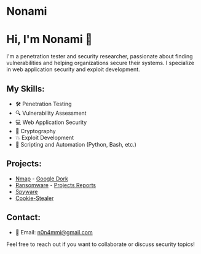 # Nonami
# Hi, I'm Nonami 👋

I'm a penetration tester and security researcher, passionate about finding vulnerabilities and helping organizations secure their systems. I specialize in web application security and exploit development.

## My Skills:
- 🛠️ Penetration Testing
- 🔍 Vulnerability Assessment
- 💻 Web Application Security
- 🔐 Cryptography
- 💥 Exploit Development
- 📝 Scripting and Automation (Python, Bash, etc.)
  
## Projects:
- [Nmap](https://github.com/N0namii/Nmap)            - [Google Dork](https://github.com/N0namii/Google-Dork)
- [Ransomware](https://github.com/N0namii/Enbin-Ransomware)             - [Projects Reports](https://github.com/N0namii/Projects-Reports)
- [Spyware](https://github.com/N0namii/Sevond---Spyware) 
- [Cookie-Stealer](https://github.com/N0namii/Husein-Cookie-Stealer)
  
## Contact:
- 📧 Email: n0n4mmi@gmail.com

Feel free to reach out if you want to collaborate or discuss security topics!
